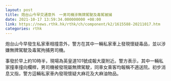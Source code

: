 ```yaml
---
layout: post
title: 炮台山今早交通意外　一男司機涉無牌駕駛及毒駕被捕
date: 2021-10-17 13:59:34.000000000 +08:00
link: https://news.rthk.hk/rthk/ch/component/k2/1615588-20211017.htm
categories: rthk
---
```


炮台山今早發生私家車相撞意外，警方在其中一輛私家車上發現懷疑毒品，並以涉嫌無牌駕駛及毒駕拘捕男司機。

事發於早上約10時半，現場為英皇道101號成報大廈附近。警方表示，其中一輛私家撞車撞向欄桿，男司機被發現屬無牌駕駛，同車女乘客均報稱不適送院。初步消息又指，警方這輛私家車內發現懷疑大麻花及大麻油物品。
